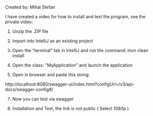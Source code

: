 

Created by: Mihai Stefan

I have created a video for how to install and test the program,
see the private video:


1) Unzip the .ZIP file

2) Import into IntelliJ as an existing project

3) Open the "terminal" tab in IntelliJ and run the command:
     mvn clean install

5) Open the class: "MyApplication" and launch the application

6) Open in browser and paste this string:

http://localhost:8080/swagger-ui/index.html?configUrl=/v3/api-docs/swagger-config#/

7) Now you can test via swagger

8) Installation and Test, the link is not public  ( Select 1080p )
    
    

    
